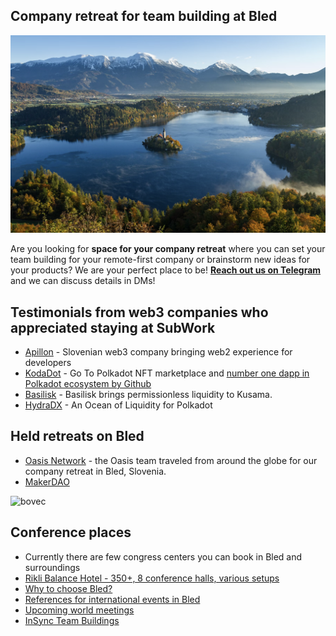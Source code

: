 ## Company retreat for team building at Bled

![bled_company_retreat](./pics/bled_company_retreat.png)

Are you looking for **space for your company retreat** where you can set your team building for your remote-first company or brainstorm new ideas for your products? 
We are your perfect place to be! 
**[Reach out us on Telegram](./contact.md)** and we can discuss details in DMs!

Testimonials from web3 companies who appreciated staying at SubWork
---
- [Apillon](https://apillon.io/) - Slovenian web3 company bringing web2 experience for developers 
- [KodaDot](https://kodadot.xyz) - Go To Polkadot NFT marketplace and [number one dapp in Polkadot ecosystem by Github](https://github.com/topics/polkadot?o=desc&s=forks)
- [Basilisk](https://bsx.fi/) - Basilisk brings permissionless liquidity to Kusama.
- [HydraDX](https://hydradx.io/) - An Ocean of Liquidity for Polkadot   

Held retreats on Bled
---
- [Oasis Network](https://twitter.com/OasisProtocol/status/1668298511295856640) - the Oasis team traveled from around the globe for our company retreat in Bled, Slovenia.
- [MakerDAO](https://makerdao.com/en/)

![bovec](./pics/bovec.png)

Conference places
---
- Currently there are few congress centers you can book in Bled and surroundings
- [Rikli Balance Hotel - 350+, 8 conference halls, various setups](https://www.bled.si/de/meetings/meeting-planning/venues/2020090714580355/rikli-balance-hotel-s/)
- [Why to choose Bled?](https://www.bled.si/de/meetings/)
- [References for international events in Bled](https://www.bled.si/de/meetings/why-bled/references/)
- [Upcoming world meetings](https://www.bled.si/en/events/?start=01.01.1900&end=31.12.2023&lng=eng&filter%5B%5D=2020082609001927)
- [InSync Team Buildings](https://www.insync.si/)